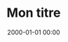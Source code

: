 ---
layout: post
title: "Mon titre"
date: 2000-01-01 00:00
comments: true
categories: ["Lecture"]
image: "xxx.jpg" 
credit: "xxx"
creditlink: "http://test.com"
---